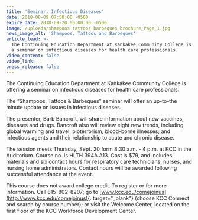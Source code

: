 ```yaml
---
title: 'Seminar: Infectious Diseases'
date: 2018-08-09 07:58:00 -0500
expire_date: 2018-09-20 00:00:00 -0500
image: /uploads/shampoos tattoos barbeques brochure_Page_1.jpg
news_image_alt: 'Shampoos, Tattoos and Barbeques'
article_lead: >-
  The Continuing Education Department at Kankakee Community College is offering
  a seminar on infectious diseases for health care professionals.
video_content: false
video_link:
press_release: false
---
```


The Continuing Education Department at Kankakee Community College is offering a seminar on infectious diseases for health care professionals.

The “Shampoos, Tattoos & Barbeques” seminar will offer an up-to-the minute update on issues in infectious diseases.

The presenter, Barb Bancroft, will share information about new vaccines, diseases and drugs. Bancroft also will review eight new trends, including global warming and travel; bioterrorism; blood-borne illnesses; and infectious agents and their relationship to acute and chronic disease.

The session meets Thursday, Sept. 20 form 8:30 a.m. - 4 p.m. at KCC in the Auditorium. Course no. is HLTH 394A.A13. Cost is $79, and includes materials and six contact hours for respiratory care technicians, nurses, and nursing home administrators. Contact hours will be awarded following successful attendance at the event.

This course does not award college credit. To register or for more information. Call 815-802-8207; go to [www.kcc.edu/comejoinus](http://www.kcc.edu/comejoinus){: target="_blank"} (choose KCC Connect and search by course number); or visit the Welcome Center, located on the first floor of the KCC Workforce Development Center.